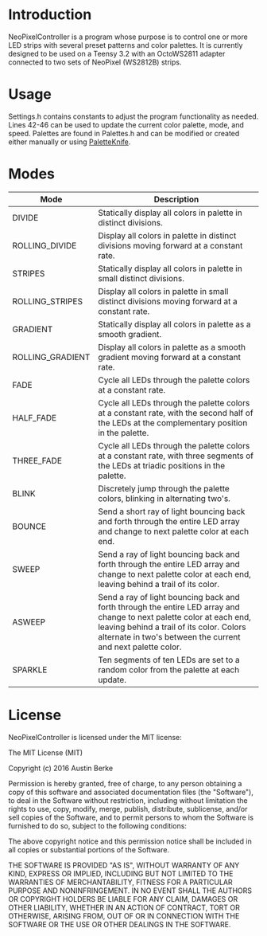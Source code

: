 # Introduction
NeoPixelController is a program whose purpose is to control one or more LED strips with several preset patterns and color palettes. It is currently designed to be used on a Teensy 3.2 with an OctoWS2811 adapter connected to two sets of NeoPixel (WS2812B) strips.

# Usage
Settings.h contains constants to adjust the program functionality as needed. Lines 42-46 can be used to update the current color palette, mode, and speed. Palettes are found in Palettes.h and can be modified or created either manually or using [PaletteKnife](http://fastled.io/tools/paletteknife/).

# Modes
|Mode   |Description   |
|---|---|
|DIVIDE   |Statically display all colors in palette in distinct divisions.   |
|ROLLING_DIVIDE  |Display all colors in palette in distinct divisions moving forward at a constant rate.   |
|STRIPES   |Statically display all colors in palette in small distinct divisions.   |
|ROLLING_STRIPES   |Display all colors in palette in small distinct divisions moving forward at a constant rate.   |
|GRADIENT   |Statically display all colors in palette as a smooth gradient.   |
|ROLLING_GRADIENT   |Display all colors in palette as a smooth gradient moving forward at a constant rate.   |
|FADE   |Cycle all LEDs through the palette colors at a constant rate.   |
|HALF_FADE   |Cycle all LEDs through the palette colors at a constant rate, with the second half of the LEDs at the complementary position in the palette.   |
|THREE_FADE   |Cycle all LEDs through the palette colors at a constant rate, with three segments of the LEDs at triadic positions in the palette.   |
|BLINK   |Discretely jump through the palette colors, blinking in alternating two's.   |
|BOUNCE   |Send a short ray of light bouncing back and forth through the entire LED array and change to next palette color at each end.  |
|SWEEP   |Send a ray of light bouncing back and forth through the entire LED array and change to next palette color at each end, leaving behind a trail of its color.   |
|ASWEEP   |Send a ray of light bouncing back and forth through the entire LED array and change to next palette color at each end, leaving behind a trail of its color. Colors alternate in two's between the current and next palette color.   |
|SPARKLE   |Ten segments of ten LEDs are set to a random color from the palette at each update.   |

# License 

NeoPixelController is licensed under the MIT license:

The MIT License (MIT)

Copyright (c) 2016 Austin Berke

Permission is hereby granted, free of charge, to any person obtaining a copy of this software and associated documentation files (the "Software"), to deal in the Software without restriction, including without limitation the rights to use, copy, modify, merge, publish, distribute, sublicense, and/or sell copies of the Software, and to permit persons to whom the Software is furnished to do so, subject to the following conditions:

The above copyright notice and this permission notice shall be included in all copies or substantial portions of the Software.

THE SOFTWARE IS PROVIDED "AS IS", WITHOUT WARRANTY OF ANY KIND, EXPRESS OR IMPLIED, INCLUDING BUT NOT LIMITED TO THE WARRANTIES OF MERCHANTABILITY, FITNESS FOR A PARTICULAR PURPOSE AND NONINFRINGEMENT. IN NO EVENT SHALL THE AUTHORS OR COPYRIGHT HOLDERS BE LIABLE FOR ANY CLAIM, DAMAGES OR OTHER LIABILITY, WHETHER IN AN ACTION OF CONTRACT, TORT OR OTHERWISE, ARISING FROM, OUT OF OR IN CONNECTION WITH THE SOFTWARE OR THE USE OR OTHER DEALINGS IN THE SOFTWARE.
